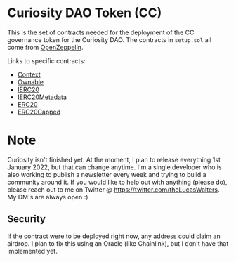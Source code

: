 # Curiosity DAO Token (CC)

This is the set of contracts needed for the deployment of the CC governance token for the Curiosity DAO.
The contracts in `setup.sol` all come from [OpenZeppelin](https://github.com/OpenZeppelin/openzeppelin-contracts/tree/master/contracts).

Links to specific contracts:

- [Context](https://github.com/OpenZeppelin/openzeppelin-contracts/blob/master/contracts/utils/Context.sol)<br>
- [Ownable](https://github.com/OpenZeppelin/openzeppelin-contracts/blob/master/contracts/access/Ownable.sol)<br>
- [IERC20](https://github.com/OpenZeppelin/openzeppelin-contracts/blob/master/contracts/token/ERC20/IERC20.sol)<br>
- [IERC20Metadata](https://github.com/OpenZeppelin/openzeppelin-contracts/blob/master/contracts/token/ERC20/extensions/IERC20Metadata.sol)<br>
- [ERC20](https://github.com/OpenZeppelin/openzeppelin-contracts/blob/master/contracts/token/ERC20/ERC20.sol)<br>
- [ERC20Capped](https://github.com/OpenZeppelin/openzeppelin-contracts/blob/master/contracts/token/ERC20/extensions/ERC20Capped.sol)

# Note

Curiosity isn't finished yet. At the moment, I plan to release everything 1st January 2022, but that can change anytime.
I'm a single developer who is also working to publish a newsletter every week and trying to build a community around it.
If you would like to help out with anything (please do), please reach out to me on Twitter @ https://twitter.com/theLucasWalters.
My DM's are always open :)

## Security

If the contract were to be deployed right now, any address could claim an airdrop. I plan to fix this using an Oracle (like Chainlink),
but I don't have that implemented yet.
